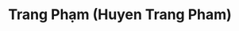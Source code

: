 ---
layout: album_gallery
resource: instagram
title: "Trang Phạm (Huyen Trang Pham)"
description: "Instagram albums of Trang Phạm (Huyen Trang Pham)</br>. Username: trangg.phaam"
active: gallery
images:
- image_path: /trangg.phaam/0/20220609_201026_286493453_562212858856192_6877022489613627004_n.jpg
  gallery-folder: /gallery/trangg.phaam/0/
  gallery-name: 0
  gallery-date: March 2025
- image_path: /trangg.phaam/1/20210818_194954_238745431_378472587124102_809659253778081286_n.jpg
  gallery-folder: /gallery/trangg.phaam/1/
  gallery-name: 1
  gallery-date: March 2025
- image_path: /trangg.phaam/10/20241216_193606_470489721_18297877123225020_5090639450739937485_n.jpg
  gallery-folder: /gallery/trangg.phaam/10/
  gallery-name: 10
  gallery-date: March 2025
- image_path: /trangg.phaam/11/20220616_193148_288015856_1455131404936112_849119251457809719_n.jpg
  gallery-folder: /gallery/trangg.phaam/11/
  gallery-name: 11
  gallery-date: March 2025
- image_path: /trangg.phaam/12/20240718_191448_452100705_18278283811225020_57160882205435581_n.jpg
  gallery-folder: /gallery/trangg.phaam/12/
  gallery-name: 12
  gallery-date: March 2025
- image_path: /trangg.phaam/13/20230724_200009_363357068_18230709820225020_457233384363650952_n.jpg
  gallery-folder: /gallery/trangg.phaam/13/
  gallery-name: 13
  gallery-date: March 2025
- image_path: /trangg.phaam/14/20240609_201413_448132230_18273339430225020_4765009746432559899_n.jpg
  gallery-folder: /gallery/trangg.phaam/14/
  gallery-name: 14
  gallery-date: March 2025
- image_path: /trangg.phaam/2/20211220_191913_269540301_905137210180175_4581376028669975271_n.jpg
  gallery-folder: /gallery/trangg.phaam/2/
  gallery-name: 2
  gallery-date: March 2025
- image_path: /trangg.phaam/3/20220205_201529_273131613_226931222988844_3157507674081959249_n.jpg
  gallery-folder: /gallery/trangg.phaam/3/
  gallery-name: 3
  gallery-date: March 2025
- image_path: /trangg.phaam/4/20220822_193321_300788246_654031636091100_1421660047031354616_n.jpg
  gallery-folder: /gallery/trangg.phaam/4/
  gallery-name: 4
  gallery-date: March 2025
- image_path: /trangg.phaam/5/20221003_200717_310371793_3286156438317067_4068719297672817950_n.jpg
  gallery-folder: /gallery/trangg.phaam/5/
  gallery-name: 5
  gallery-date: March 2025
- image_path: /trangg.phaam/6/20221224_120013_321813104_222305206812615_4348979516558013496_n.jpg
  gallery-folder: /gallery/trangg.phaam/6/
  gallery-name: 6
  gallery-date: March 2025
- image_path: /trangg.phaam/7/20220301_200422_274999771_321493633284518_1310253692659009022_n.jpg
  gallery-folder: /gallery/trangg.phaam/7/
  gallery-name: 7
  gallery-date: March 2025
- image_path: /trangg.phaam/8/20220414_193637_278379132_738860713770648_2055971751707443513_n.jpg
  gallery-folder: /gallery/trangg.phaam/8/
  gallery-name: 8
  gallery-date: March 2025
- image_path: /trangg.phaam/9/20241005_184224_462112926_18288497134225020_6640689193500378408_n.jpg
  gallery-folder: /gallery/trangg.phaam/9/
  gallery-name: 9
  gallery-date: March 2025
- image_path: /trangg.phaam/B/20211207_193042_264373996_1958878937627172_8610318220122844175_n.jpg
  gallery-folder: /gallery/trangg.phaam/B/
  gallery-name: B
  gallery-date: March 2025
- image_path: /trangg.phaam/x/20201202_203724_129027537_378455276571323_352698071454329052_n.jpg
  gallery-folder: /gallery/trangg.phaam/x/
  gallery-name: x
  gallery-date: March 2025
---